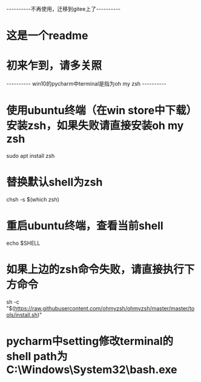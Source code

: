 ----------不再使用，迁移到gitee上了----------
# 这是一个readme
# 初来乍到，请多关照


---------- win10的pycharm中terminal是指为oh my zsh ----------
# 使用ubuntu终端（在win store中下载）安装zsh，如果失败请直接安装oh my zsh
sudo apt install zsh
# 替换默认shell为zsh
chsh -s $(which zsh)
# 重启ubuntu终端，查看当前shell
echo $SHELL
# 如果上边的zsh命令失败，请直接执行下方命令
sh -c "$(https://raw.githubusercontent.com/ohmyzsh/ohmyzsh/master/master/tools/install.sh)"
# pycharm中setting修改terminal的shell path为C:\Windows\System32\bash.exe

